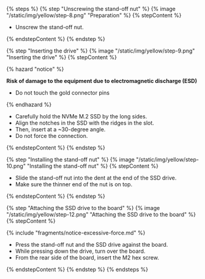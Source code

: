 <!--Installing the NVMe on Yellow with CM4-->

{% steps %}
{% step "Unscrewing the stand-off nut" %}
{% image "/static/img/yellow/step-8.png" "Preparation" %}
{% stepContent %}

- Unscrew the stand-off nut.

{% endstepContent %}
{% endstep %}

{% step "Inserting the drive" %}
{% image "/static/img/yellow/step-9.png" "Inserting the drive" %}
{% stepContent %}

{% hazard "notice" %}

**Risk of damage to the equipment due to electromagnetic discharge (ESD)**

- Do not touch the gold connector pins

{% endhazard %}

- Carefully hold the NVMe M.2 SSD by the long sides.
- Align the notches in the SSD with the ridges in the slot.
- Then, insert at a ~30-degree angle.
- Do not force the connection.

{% endstepContent %}
{% endstep %}

{% step "Installing the stand-off nut" %}
{% image "/static/img/yellow/step-10.png" "Installing the stand-off nut" %}
{% stepContent %}

- Slide the stand-off nut into the dent at the end of the SSD drive.
- Make sure the thinner end of the nut is on top.

{% endstepContent %}
{% endstep %}

{% step "Attaching the SSD drive to the board" %}
{% image "/static/img/yellow/step-12.png" "Attaching the SSD drive to the board" %}
{% stepContent %}

{% include "fragments/notice-excessive-force.md" %}

- Press the stand-off nut and the SSD drive against the board.
- While pressing down the drive, turn over the board.
- From the rear side of the board, insert the M2 hex screw.

{% endstepContent %}
{% endstep %}
{% endsteps %}